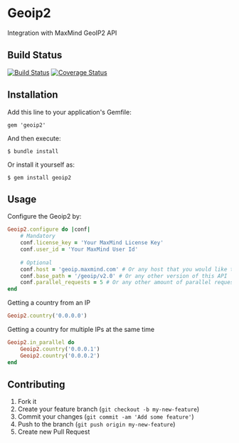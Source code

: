 # Geoip2

Integration with MaxMind GeoIP2 API

## Build Status

[![Build Status](https://travis-ci.org/YotpoLtd/geoip2.png?branch=master)](https://travis-ci.org/YotpoLtd/geoip2)
[![Coverage Status](https://coveralls.io/repos/YotpoLtd/geoip2/badge.png)](https://coveralls.io/r/YotpoLtd/geoip2)

## Installation

Add this line to your application's Gemfile:

    gem 'geoip2'

And then execute:

    $ bundle install

Or install it yourself as:

    $ gem install geoip2

## Usage

Configure the Geoip2 by:
```ruby
Geoip2.configure do |conf|
    # Mandatory
    conf.license_key = 'Your MaxMind License Key'
    conf.user_id = 'Your MaxMind User Id'
    
    # Optional
    conf.host = 'geoip.maxmind.com' # Or any host that you would like to work with
    conf.base_path = '/geoip/v2.0' # Or any other version of this API
    conf.parallel_requests = 5 # Or any other amount of parallel requests that you would like to use
end
```

Getting a country from an IP
```ruby
Geoip2.country('0.0.0.0')
```

Getting a country for multiple IPs at the same time
```ruby
Geoip2.in_parallel do
    Geoip2.country('0.0.0.1')
    Geoip2.country('0.0.0.2')
end
```

## Contributing

1. Fork it
2. Create your feature branch (`git checkout -b my-new-feature`)
3. Commit your changes (`git commit -am 'Add some feature'`)
4. Push to the branch (`git push origin my-new-feature`)
5. Create new Pull Request

